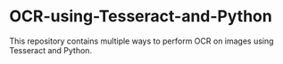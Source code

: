 # OCR-using-Tesseract-and-Python

This repository contains multiple ways to perform OCR on images using Tesseract and Python.